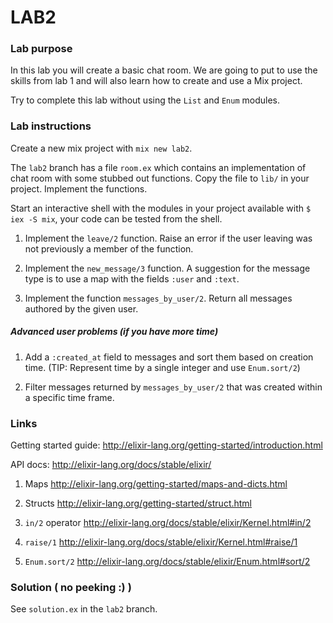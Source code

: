 # LAB2

### Lab purpose


In this lab you will create a basic chat room. We are going to put to use the
skills from lab 1 and will also learn how to create and use a Mix project.

Try to complete this lab without using the `List` and `Enum` modules.


### Lab instructions

Create a new mix project with `mix new lab2`.

The `lab2` branch has a file `room.ex` which contains an implementation of chat
room with some stubbed out functions. Copy the file to `lib/` in your project.
Implement the functions.

Start an interactive shell with the modules in your project available with
`$ iex -S mix`, your code can be tested from the shell.

  1. Implement the `leave/2` function. Raise an error if the user leaving was
     not previously a member of the function.

  2. Implement the `new_message/3` function. A suggestion for the message type
     is to use a map with the fields `:user` and `:text`.

  3. Implement the function `messages_by_user/2`. Return all messages authored
     by the given user.


##### Advanced user problems (if you have more time)

  1. Add a `:created_at` field to messages and sort them based on creation time.
     (TIP: Represent time by a single integer and use `Enum.sort/2`)

  2. Filter messages returned by `messages_by_user/2` that was created within a
     specific time frame.


### Links

Getting started guide: http://elixir-lang.org/getting-started/introduction.html

API docs: http://elixir-lang.org/docs/stable/elixir/

  1. Maps http://elixir-lang.org/getting-started/maps-and-dicts.html

  2. Structs http://elixir-lang.org/getting-started/struct.html

  3. `in/2` operator http://elixir-lang.org/docs/stable/elixir/Kernel.html#in/2

  4. `raise/1` http://elixir-lang.org/docs/stable/elixir/Kernel.html#raise/1

  5. `Enum.sort/2` http://elixir-lang.org/docs/stable/elixir/Enum.html#sort/2


### Solution ( no peeking :) )

See `solution.ex` in the `lab2` branch.
